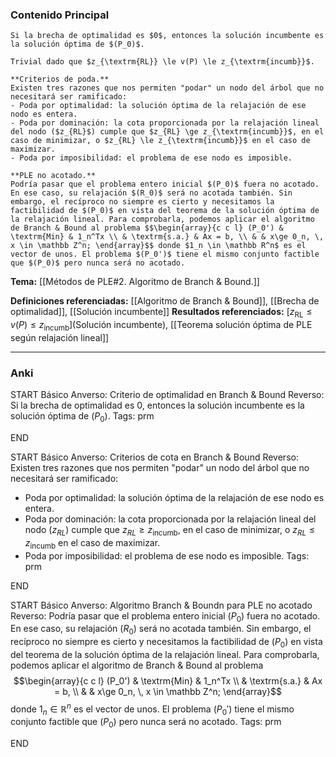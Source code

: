 ### Contenido Principal

```ad-proposition
Si la brecha de optimalidad es $0$, entonces la solución incumbente es la solución óptima de $(P_0)$.
```

```ad-proof
Trivial dado que $z_{\textrm{RL}} \le v(P) \le z_{\textrm{incumb}}$.
```

```ad-note
**Criterios de poda.**
Existen tres razones que nos permiten "podar" un nodo del árbol que no necesitará ser ramificado:
- Poda por optimalidad: la solución óptima de la relajación de ese nodo es entera.
- Poda por dominación: la cota proporcionada por la relajación lineal del nodo ($z_{RL}$) cumple que $z_{RL} \ge z_{\textrm{incumb}}$, en el caso de minimizar, o $z_{RL} \le z_{\textrm{incumb}}$ en el caso de maximizar.
- Poda por imposibilidad: el problema de ese nodo es imposible.
```

```ad-note
**PLE no acotado.**
Podría pasar que el problema entero inicial $(P_0)$ fuera no acotado. En ese caso, su relajación $(R_0)$ será no acotada también. Sin embargo, el recíproco no siempre es cierto y necesitamos la factibilidad de $(P_0)$ en vista del teorema de la solución óptima de la relajación lineal. Para comprobarla, podemos aplicar el algoritmo de Branch & Bound al problema $$\begin{array}{c c l} (P_0') & \textrm{Min} & 1_n^Tx \\ & \textrm{s.a.} & Ax = b, \\ & & x\ge 0_n, \, x \in \mathbb Z^n; \end{array}$$ donde $1_n \in \mathbb R^n$ es el vector de unos. El problema $(P_0')$ tiene el mismo conjunto factible que $(P_0)$ pero nunca será no acotado.
```

**Tema:** [[Métodos de PLE#2. Algoritmo de Branch & Bound.]]

**Definiciones referenciadas:** [[Algoritmo de Branch & Bound]], [[Brecha de optimalidad]], [[Solución incumbente]]
**Resultados referenciados:** [$z_{\textrm{RL}} \le v(P) \le z_{\textrm{incumb}}$](Solución incumbente), [[Teorema solución óptima de PLE según relajación lineal]]

---
### Anki

START
Básico
Anverso: Criterio de optimalidad en Branch & Bound
Reverso: Si la brecha de optimalidad es $0$, entonces la solución incumbente es la solución óptima de $(P_0)$.
Tags: prm
<!--ID: 1735044171500-->
END

START
Básico
Anverso: Criterios de cota en Branch & Bound
Reverso:
Existen tres razones que nos permiten "podar" un nodo del árbol que no necesitará ser ramificado:
- Poda por optimalidad: la solución óptima de la relajación de ese nodo es entera.
- Poda por dominación: la cota proporcionada por la relajación lineal del nodo ($z_{RL}$) cumple que $z_{RL} \ge z_{\textrm{incumb}}$, en el caso de minimizar, o $z_{RL} \le z_{\textrm{incumb}}$ en el caso de maximizar.
- Poda por imposibilidad: el problema de ese nodo es imposible.
Tags: prm
<!--ID: 1735044171501-->
END

START
Básico
Anverso: Algoritmo Branch & Boundn para PLE no acotado
Reverso:
Podría pasar que el problema entero inicial $(P_0)$ fuera no acotado. En ese caso, su relajación $(R_0)$ será no acotada también. Sin embargo, el recíproco no siempre es cierto y necesitamos la factibilidad de $(P_0)$ en vista del teorema de la solución óptima de la relajación lineal. Para comprobarla, podemos aplicar el algoritmo de Branch & Bound al problema $$\begin{array}{c c l} (P_0') & \textrm{Min} & 1_n^Tx \\ & \textrm{s.a.} & Ax = b, \\ & & x\ge 0_n, \, x \in \mathbb Z^n; \end{array}$$ donde $1_n \in \mathbb R^n$ es el vector de unos. El problema $(P_0')$ tiene el mismo conjunto factible que $(P_0)$ pero nunca será no acotado.
Tags: prm
<!--ID: 1735044171503-->
END
